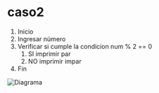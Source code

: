 # caso2

1. Inicio
2. Ingresar número
3. Verificar si cumple la condicion num % 2 == 0
     1. SI imprimir par
     2. NO imprimir impar
4.  Fin

![Diagrama](http://i67.tinypic.com/10qh3ra.jpg)
